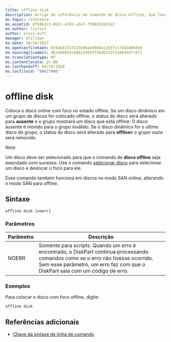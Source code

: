 ```yaml
---
title: offline disk
description: Artigo de referência do comando de disco offline, que leva o disco online com foco para o estado offline.
ms.topic: reference
ms.assetid: 8fb9b3c3-0b2c-4192-a2e7-f706292653e3
ms.author: lizross
author: eross-msft
manager: mtillman
ms.date: 10/16/2017
ms.openlocfilehash: 678ab63327523e06ae4946413557cc7d45466de0
ms.sourcegitcommit: db2d46842c68813d043738d6523f13d8454fc972
ms.translationtype: MT
ms.contentlocale: pt-BR
ms.lasthandoff: 09/10/2020
ms.locfileid: "89627406"
---
```

# <a name="offline-disk"></a>offline disk

Coloca o disco online com foco no estado offline. Se um disco dinâmico em um grupo de discos for colocado offline, o status do disco será alterado para **ausente** e o grupo mostrará um disco que está offline. O disco ausente é movido para o grupo inválido. Se o disco dinâmico for o último disco do grupo, o status do disco será alterado para **offline**e o grupo vazio será removido.

> [!NOTE]
> Um disco deve ser selecionado para que o comando de **disco offline** seja executado com sucesso. Use o comando [selecionar disco](select-disk.md) para selecionar um disco e deslocar o foco para ele.
>
> Esse comando também funciona em discos no modo SAN online, alterando o modo SAN para offline.

## <a name="syntax"></a>Sintaxe

```
offline disk [noerr]
```

### <a name="parameters"></a>Parâmetros

| Parâmetro | Descrição |
| --------- | ----------- |
| NOERR | Somente para scripts. Quando um erro é encontrado, o DiskPart continua processando comandos como se o erro não tivesse ocorrido. Sem esse parâmetro, um erro faz com que o DiskPart saia com um código de erro. |

### <a name="examples"></a>Exemplos

Para colocar o disco com foco offline, digite:

```
offline disk
```

## <a name="additional-references"></a>Referências adicionais

- [Chave da sintaxe de linha de comando](command-line-syntax-key.md)

